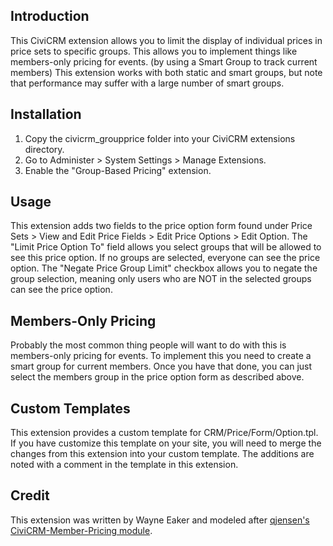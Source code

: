 ## Introduction
This CiviCRM extension allows you to limit the display of individual prices in
price sets to specific groups. This allows you to implement things like
members-only pricing for events. (by using a Smart Group to track current
members) This extension works with both static and smart groups, but note
that performance may suffer with a large number of smart groups.

## Installation
1. Copy the civicrm_groupprice folder into your CiviCRM extensions directory.
2. Go to Administer > System Settings > Manage Extensions.
3. Enable the "Group-Based Pricing" extension.

## Usage
This extension adds two fields to the price option form found under
Price Sets > View and Edit Price Fields > Edit Price Options > Edit
Option. The "Limit Price Option To" field allows you select groups that will
be allowed to see this price option. If no groups are selected, everyone can
see the price option. The "Negate Price Group Limit" checkbox allows you
to negate the group selection, meaning only users who are NOT in the selected
groups can see the price option.

## Members-Only Pricing
Probably the most common thing people will want to do with this is members-only
pricing for events. To implement this you need to create a smart group for
current members. Once you have that done, you can just select the members group
in the price option form as described above.

## Custom Templates
This extension provides a custom template for CRM/Price/Form/Option.tpl. If you
have customize this template on your site, you will need to merge the changes from
this extension into your custom template. The additions are noted with a comment in
the template in this extension.

## Credit
This extension was written by Wayne Eaker and modeled after
[qjensen's CiviCRM-Member-Pricing module](https://github.com/qjensen/CiviCRM-Member-Pricing).